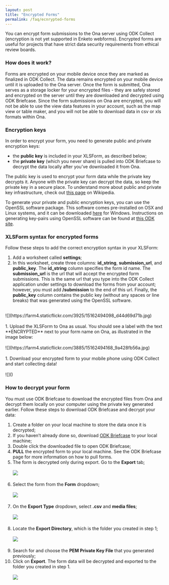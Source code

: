 ```yaml
---
layout: post
title: "Encrypted Forms"
permalink: /faq/ecnrypted-forms
---
```


You can encrypt form submissions to the Ona server using ODK Collect (encryption is not yet supported in Enketo webforms). Encrypted forms are useful for projects that have strict data security requirements from ethical review boards.  

### How does it work?

Forms are encrypted on your mobile device once they are marked as finalized in ODK Collect. The data remains encrypted on your mobile device until it is uploaded to the Ona server.  Once the form is submitted, Ona serves as a storage locker for your encrypted files - they are safely stored and encrypted on the server until they are downloaded and decrypted using ODK Briefcase.  Since the form submissions on Ona are encrypted, you will not be able to use the view data features in your account, such as the map view or table maker, and you will not be able to download data in csv or xls formats within Ona.  

### Encryption keys

In order to encrypt your form, you need to generate public and private encryption keys:

* the **public key** is included in your XLSForm, as described below; 
* the **private key** (which you never share) is pulled into ODK Briefcase to decrypt the data locally after you’ve downloaded it from Ona.

The public key is used to encrypt your form data while the private key decrypts it. Anyone with the private key can decrypt the data, so keep the private key in a secure place. To understand more about public and private key infrastructure, check out [this page](http://en.wikipedia.org/wiki/Public-key_cryptography) on Wikipedia.

To generate your private and public encryption keys, you can use the OpenSSL software package.  This software comes pre-installed on OSX and Linux systems, and it can be downloaded [here](http://slproweb.com/products/Win32OpenSSL.html) for Windows.  Instructions on generating key-pairs using OpenSSL software can be found at [this ODK site](http://opendatakit.org/help/encrypted-forms/).  

### XLSForm syntax for encrypted forms

Follow these steps to add the correct encryption syntax in your XLSForm:

1. Add a worksheet called **settings**;
1. In this worksheet, create three columns: **id_string**, **submission_url**, and **public_key**. The **id_string** column specifies the form id name.  The **submission_url** is the url that will accept the encrypted form submissions.  This is the same url that you type into the ODK Collect application under settings to download the forms from your account; however, you must add **/submission** to the end of this url.  Finally, the **public_key** column contains the public key (without any spaces or line breaks) that was generated using the OpenSSL software.   
<br>
![](https://farm4.staticflickr.com/3925/15162494098_d44d69d71b.jpg)
<br><br>
1. Upload the XLSForm to Ona as usual. You should see a label with the text **ENCRYPTED** next to your form name on Ona, as illustrated in the image below:
<br><br>
![](https://farm4.staticflickr.com/3885/15162494168_9a428fb56a.jpg)
<br><br>
1. Download your encrypted form to your mobile phone using ODK Collect and start collecting data!
<br><br>
![]()

### How to decrypt your form

You must use ODK Briefcase to download the encrypted files from Ona and decrypt them locally on your computer using the private key generated earlier. Follow these steps to download ODK Briefcase and decrypt your data: 

1. Create a folder on your local machine to store the data once it is decrypted; 
1. If you haven’t already done so, download [ODK Briefcase](http://opendatakit.org/use/briefcase/) to your local machine;
1. Double click the downloaded file to open ODK Briefcase;
1. **PULL** the encrypted form to your local machine.  See the ODK Briefcase page for more information on how to pull forms.
1. The form is decrypted only during export. Go to the **Export** tab;
<br><br>
![](https://farm4.staticflickr.com/3874/15162544187_67d921e139.jpg)
<br><br>
1. Select the form from the **Form** dropdown;
<br><br>
![](https://farm4.staticflickr.com/3858/15348761702_ef299d25bb.jpg)
<br><br>
1. On the **Export Type** dropdown, select **.csv** and **media files**;
<br><br>
![](https://farm3.staticflickr.com/2943/15348761732_e2e89bd634.jpg)
<br><br>
1. Locate the **Export Directory**, which is the folder you created in step 1;
<br><br>
![](https://farm4.staticflickr.com/3927/15162313579_383bec78e2.jpg)
<br><br>
1. Search for and choose the **PEM Private Key File** that you generated previously;
1. Click on **Export**. The form data will be decrypted and exported to the folder you created in step 1.
<br><br>
![](https://farm3.staticflickr.com/2941/15349066455_dd6745eba9.jpg)
